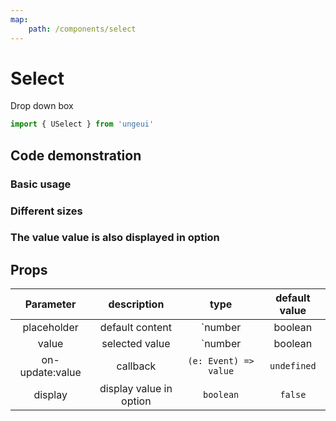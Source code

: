 ```yaml
---
map:
    path: /components/select
---
```


# Select

Drop down box

```js
import { USelect } from 'ungeui'
```

## Code demonstration

### Basic usage

<demo src="./demo/base.vue"
    language="vue"
    title="basic usage"
    desc="simplest usage">
</demo>

### Different sizes

<demo src="./demo/size.vue"
    language="vue"
    title="different sizes"
    desc="default to medium">
</demo>

### The value value is also displayed in option

<demo src="./demo/displayValue.vue"
    language="vue"
    title="basic usage"
    desc="display value at the same time">
</demo>

## Props

| Parameter|  description | type | default value|
| :------: | :------: | :-------: | :-----: |
| placeholder | default content  | `number | boolean | string` | "请选择" |
| value | selected value  | `number | boolean | string | object` | "请选择" |
| on-update:value | callback | `(e: Event) => value` |  `undefined` |
| display | display value in option  | `boolean` | `false` |